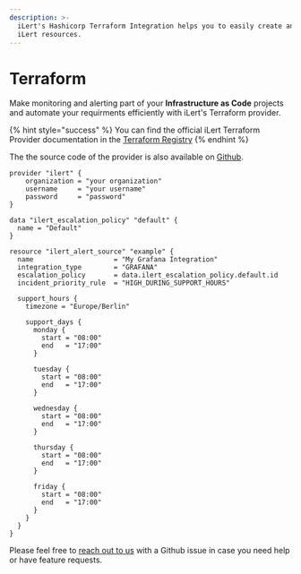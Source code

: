 ```yaml
---
description: >-
  iLert's Hashicorp Terraform Integration helps you to easily create and manage
  iLert resources.
---
```


# Terraform

Make monitoring and alerting part of your **Infrastructure as Code** projects and automate your requirments efficiently with iLert's Terraform provider.

{% hint style="success" %}
You can find the official iLert Terraform Provider documentation in the [Terraform Registry](https://registry.terraform.io/providers/iLert/ilert/latest/docs)
{% endhint %}

The the source code of the provider is also available on [Github](https://github.com/iLert/terraform-provider-ilert).

```text
provider "ilert" {
    organization = "your organization"
    username     = "your username"
    password     = "password"
}

data "ilert_escalation_policy" "default" {
  name = "Default"
}

resource "ilert_alert_source" "example" {
  name                    = "My Grafana Integration"
  integration_type        = "GRAFANA"
  escalation_policy       = data.ilert_escalation_policy.default.id
  incident_priority_rule  = "HIGH_DURING_SUPPORT_HOURS"

  support_hours {
    timezone = "Europe/Berlin"

    support_days {
      monday {
        start = "08:00"
        end   = "17:00"
      }

      tuesday {
        start = "08:00"
        end   = "17:00"
      }

      wednesday {
        start = "08:00"
        end   = "17:00"
      }

      thursday {
        start = "08:00"
        end   = "17:00"
      }

      friday {
        start = "08:00"
        end   = "17:00"
      }
    }
  }
}
```

Please feel free to [reach out to us](../contact.md) with a Github issue in case you need help or have feature requests.

